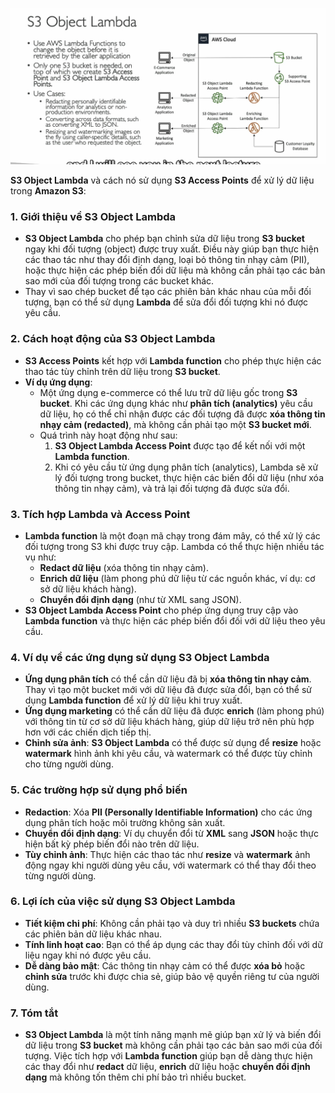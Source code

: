 ![alt text](../image/object-lamda-s3.png)

**S3 Object Lambda** và cách nó sử dụng **S3 Access Points** để xử lý dữ liệu trong **Amazon S3**:

### 1. **Giới thiệu về S3 Object Lambda**
   - **S3 Object Lambda** cho phép bạn chỉnh sửa dữ liệu trong **S3 bucket** ngay khi đối tượng (object) được truy xuất. Điều này giúp bạn thực hiện các thao tác như thay đổi định dạng, loại bỏ thông tin nhạy cảm (PII), hoặc thực hiện các phép biến đổi dữ liệu mà không cần phải tạo các bản sao mới của đối tượng trong các bucket khác.
   - Thay vì sao chép bucket để tạo các phiên bản khác nhau của mỗi đối tượng, bạn có thể sử dụng **Lambda** để sửa đổi đối tượng khi nó được yêu cầu.

### 2. **Cách hoạt động của S3 Object Lambda**
   - **S3 Access Points** kết hợp với **Lambda function** cho phép thực hiện các thao tác tùy chỉnh trên dữ liệu trong **S3 bucket**.
   - **Ví dụ ứng dụng**:
     - Một ứng dụng e-commerce có thể lưu trữ dữ liệu gốc trong **S3 bucket**. Khi các ứng dụng khác như **phân tích (analytics)** yêu cầu dữ liệu, họ có thể chỉ nhận được các đối tượng đã được **xóa thông tin nhạy cảm (redacted)**, mà không cần phải tạo một **S3 bucket mới**.
     - Quá trình này hoạt động như sau:
       1. **S3 Object Lambda Access Point** được tạo để kết nối với một **Lambda function**.
       2. Khi có yêu cầu từ ứng dụng phân tích (analytics), Lambda sẽ xử lý đối tượng trong bucket, thực hiện các biến đổi dữ liệu (như xóa thông tin nhạy cảm), và trả lại đối tượng đã được sửa đổi.

### 3. **Tích hợp Lambda và Access Point**
   - **Lambda function** là một đoạn mã chạy trong đám mây, có thể xử lý các đối tượng trong S3 khi được truy cập. Lambda có thể thực hiện nhiều tác vụ như:
     - **Redact dữ liệu** (xóa thông tin nhạy cảm).
     - **Enrich dữ liệu** (làm phong phú dữ liệu từ các nguồn khác, ví dụ: cơ sở dữ liệu khách hàng).
     - **Chuyển đổi định dạng** (như từ XML sang JSON).
   - **S3 Object Lambda Access Point** cho phép ứng dụng truy cập vào **Lambda function** và thực hiện các phép biến đổi đối với dữ liệu theo yêu cầu.

### 4. **Ví dụ về các ứng dụng sử dụng S3 Object Lambda**
   - **Ứng dụng phân tích** có thể cần dữ liệu đã bị **xóa thông tin nhạy cảm**. Thay vì tạo một bucket mới với dữ liệu đã được sửa đổi, bạn có thể sử dụng **Lambda function** để xử lý dữ liệu khi truy xuất.
   - **Ứng dụng marketing** có thể cần dữ liệu đã được **enrich** (làm phong phú) với thông tin từ cơ sở dữ liệu khách hàng, giúp dữ liệu trở nên phù hợp hơn với các chiến dịch tiếp thị.
   - **Chỉnh sửa ảnh**: **S3 Object Lambda** có thể được sử dụng để **resize** hoặc **watermark** hình ảnh khi yêu cầu, và watermark có thể được tùy chỉnh cho từng người dùng.

### 5. **Các trường hợp sử dụng phổ biến**
   - **Redaction**: Xóa **PII (Personally Identifiable Information)** cho các ứng dụng phân tích hoặc môi trường không sản xuất.
   - **Chuyển đổi định dạng**: Ví dụ chuyển đổi từ **XML** sang **JSON** hoặc thực hiện bất kỳ phép biến đổi nào trên dữ liệu.
   - **Tùy chỉnh ảnh**: Thực hiện các thao tác như **resize** và **watermark** ảnh động ngay khi người dùng yêu cầu, với watermark có thể thay đổi theo từng người dùng.

### 6. **Lợi ích của việc sử dụng S3 Object Lambda**
   - **Tiết kiệm chi phí**: Không cần phải tạo và duy trì nhiều **S3 buckets** chứa các phiên bản dữ liệu khác nhau.
   - **Tính linh hoạt cao**: Bạn có thể áp dụng các thay đổi tùy chỉnh đối với dữ liệu ngay khi nó được yêu cầu.
   - **Dễ dàng bảo mật**: Các thông tin nhạy cảm có thể được **xóa bỏ** hoặc **chỉnh sửa** trước khi được chia sẻ, giúp bảo vệ quyền riêng tư của người dùng.

### 7. **Tóm tắt**
   - **S3 Object Lambda** là một tính năng mạnh mẽ giúp bạn xử lý và biến đổi dữ liệu trong **S3 bucket** mà không cần phải tạo các bản sao mới của đối tượng. Việc tích hợp với **Lambda function** giúp bạn dễ dàng thực hiện các thay đổi như **redact** dữ liệu, **enrich** dữ liệu hoặc **chuyển đổi định dạng** mà không tốn thêm chi phí bảo trì nhiều bucket.
